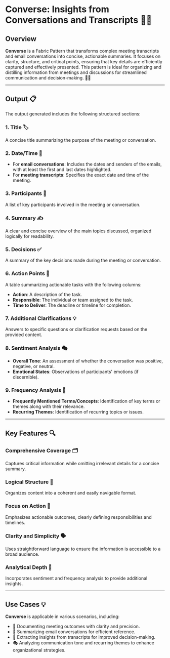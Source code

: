 # Converse: Insights from Conversations and Transcripts 📄✨

## Overview

**Converse** is a Fabric Pattern that transforms complex meeting transcripts and email conversations into concise, actionable summaries. It focuses on clarity, structure, and critical points, ensuring that key details are efficiently captured and effectively presented. This pattern is ideal for organizing and distilling information from meetings and discussions for streamlined communication and decision-making. 🧠💡

---

## Output 📋

The output generated includes the following structured sections:

### 1. Title 🏷️
A concise title summarizing the purpose of the meeting or conversation.

### 2. Date/Time 📅
- For **email conversations**: Includes the dates and senders of the emails, with at least the first and last dates highlighted.
- For **meeting transcripts**: Specifies the exact date and time of the meeting.

### 3. Participants 👥
A list of key participants involved in the meeting or conversation.

### 4. Summary ✍️
A clear and concise overview of the main topics discussed, organized logically for readability.

### 5. Decisions ✅
A summary of the key decisions made during the meeting or conversation.

### 6. Action Points 📌
A table summarizing actionable tasks with the following columns:
- **Action**: A description of the task.
- **Responsible**: The individual or team assigned to the task.
- **Time to Deliver**: The deadline or timeline for completion.

### 7. Additional Clarifications 💡
Answers to specific questions or clarification requests based on the provided content.

### 8. Sentiment Analysis 🎭
- **Overall Tone**: An assessment of whether the conversation was positive, negative, or neutral.
- **Emotional States**: Observations of participants' emotions (if discernible).

### 9. Frequency Analysis 🔄
- **Frequently Mentioned Terms/Concepts**: Identification of key terms or themes along with their relevance.
- **Recurring Themes**: Identification of recurring topics or issues.

---

## Key Features 🔍

### Comprehensive Coverage 🗂️
Captures critical information while omitting irrelevant details for a concise summary.

### Logical Structure 🧩
Organizes content into a coherent and easily navigable format.

### Focus on Action 🎯
Emphasizes actionable outcomes, clearly defining responsibilities and timelines.

### Clarity and Simplicity 🗣️
Uses straightforward language to ensure the information is accessible to a broad audience.

### Analytical Depth 🧠
Incorporates sentiment and frequency analysis to provide additional insights.

---

## Use Cases 💡

**Converse** is applicable in various scenarios, including:

- 📅 Documenting meeting outcomes with clarity and precision.
- 📧 Summarizing email conversations for efficient reference.
- 📄 Extracting insights from transcripts for improved decision-making.
- 🎭 Analyzing communication tone and recurring themes to enhance organizational strategies.
